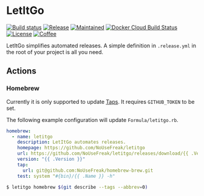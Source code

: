 # LetItGo

[![Build status](https://img.shields.io/travis/NoUseFreak/letitgo/master?style=flat-square)](https://travis-ci.org/NoUseFreak/letitgo)
[![Release](https://img.shields.io/github/v/release/NoUseFreak/letitgo?style=flat-square)](https://github.com/NoUseFreak/letitgo/releases)
[![Maintained](https://img.shields.io/maintenance/yes/2019?style=flat-square)](https://github.com/NoUseFreak/letitgo)
[![Docker Cloud Build Status](https://img.shields.io/docker/cloud/build/nousefreak/letitgo?style=flat-square)](https://hub.docker.com/r/nousefreak/letitgo)
[![License](https://img.shields.io/github/license/NoUseFreak/letitgo?style=flat-square)](https://github.com/NoUseFreak/letitgo/blob/master/LICENSE)
[![Coffee](https://img.shields.io/badge/☕️-Buy%20me%20a%20coffee-blue?style=flat-square&color=blueviolet)](https://www.buymeacoffee.com/driesdepeuter)

LetItGo simplifies automated releases. A simple definition in `.release.yml` in 
the root of your project is all you need.

## Actions

### Homebrew

Currently it is only supported to update [Taps](https://docs.brew.sh/Taps).
It requires `GITHUB_TOKEN` to be set. 

The following example configuration will update `Formula/letitgo.rb`.

```yaml
homebrew:
  - name: letitgo
    description: LetItGo automates releases.
    homepage: https://github.com/NoUseFreak/letitgo
    url: https://github.com/NoUseFreak/letitgo/releases/download/{{ .Version }}/darwin_amd64.zip
    version: "{{ .Version }}"
    tap:
      url: git@github.com:NoUseFreak/homebrew-brew.git
    test: system "#{bin}/{{ .Name }} -h"
```

```bash
$ letitgo homebrew $(git describe --tags --abbrev=0)
```
